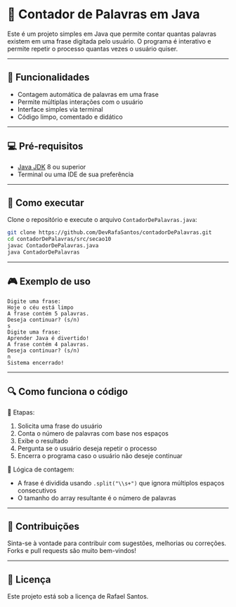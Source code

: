 
# 📝 Contador de Palavras em Java

Este é um projeto simples em Java que permite contar quantas palavras existem em uma frase digitada pelo usuário. O programa é interativo e permite repetir o processo quantas vezes o usuário quiser.

---

## 📌 Funcionalidades

- Contagem automática de palavras em uma frase
- Permite múltiplas interações com o usuário
- Interface simples via terminal
- Código limpo, comentado e didático

---

## 💻 Pré-requisitos

- [Java JDK](https://www.oracle.com/java/technologies/javase-downloads.html) 8 ou superior
- Terminal ou uma IDE de sua preferência

---

## 🚀 Como executar

Clone o repositório e execute o arquivo `ContadorDePalavras.java`:

```bash
git clone https://github.com/DevRafaSantos/contadorDePalavras.git
cd contadorDePalavras/src/secao10
javac ContadorDePalavras.java
java ContadorDePalavras
```

---

## 🎮 Exemplo de uso

```
Digite uma frase:
Hoje o céu está limpo
A frase contém 5 palavras.
Deseja continuar? (s/n)
s
Digite uma frase:
Aprender Java é divertido!
A frase contém 4 palavras.
Deseja continuar? (s/n)
n
Sistema encerrado!
```

---

## 🔍 Como funciona o código

📌 Etapas:
1. Solicita uma frase do usuário  
2. Conta o número de palavras com base nos espaços  
3. Exibe o resultado  
4. Pergunta se o usuário deseja repetir o processo  
5. Encerra o programa caso o usuário não deseje continuar

🧠 Lógica de contagem:
- A frase é dividida usando `.split("\\s+")` que ignora múltiplos espaços consecutivos
- O tamanho do array resultante é o número de palavras

---

## 🤝 Contribuições

Sinta-se à vontade para contribuir com sugestões, melhorias ou correções. Forks e pull requests são muito bem-vindos!

---

## 📄 Licença

Este projeto está sob a licença de Rafael Santos.
